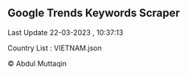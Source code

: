 

## Google Trends Keywords Scraper 
 
Last Update 22-03-2023 , 10:37:13

Country List :
VIETNAM.json



© Abdul Muttaqin 
